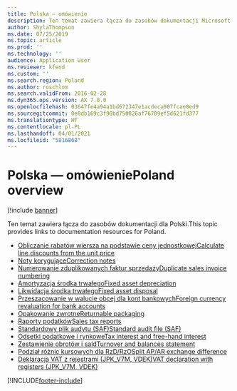 ```yaml
---
title: Polska — omówienie
description: Ten temat zawiera łącza do zasobów dokumentacji Microsoft Dynamics 365 Finance dla Polski.
author: ShylaThompson
ms.date: 07/25/2019
ms.topic: article
ms.prod: ''
ms.technology: ''
audience: Application User
ms.reviewer: kfend
ms.custom: ''
ms.search.region: Poland
ms.author: roschlom
ms.search.validFrom: 2016-02-28
ms.dyn365.ops.version: AX 7.0.0
ms.openlocfilehash: 03647fe4a94a1bd672347e1acdeca907fcae0ed9
ms.sourcegitcommit: 0e8db169c3f90bd750826af76709ef5d621fd377
ms.translationtype: HT
ms.contentlocale: pl-PL
ms.lasthandoff: 04/01/2021
ms.locfileid: "5816868"
---
```

# <a name="poland-overview"></a><span data-ttu-id="75486-103">Polska — omówienie</span><span class="sxs-lookup"><span data-stu-id="75486-103">Poland overview</span></span>

[!include [banner](../includes/banner.md)]

<span data-ttu-id="75486-104">Ten temat zawiera łącza do zasobów dokumentacji dla Polski.</span><span class="sxs-lookup"><span data-stu-id="75486-104">This topic provides links to documentation resources for Poland.</span></span> 

- [<span data-ttu-id="75486-105">Obliczanie rabatów wiersza na podstawie ceny jednostkowej</span><span class="sxs-lookup"><span data-stu-id="75486-105">Calculate line discounts from the unit price</span></span>](emea-pol-line-discount-calculation-from-unit-price.md)
- [<span data-ttu-id="75486-106">Noty korygujące</span><span class="sxs-lookup"><span data-stu-id="75486-106">Correction notes</span></span>](emea-pol-correction-notes.md)
- [<span data-ttu-id="75486-107">Numerowanie zduplikowanych faktur sprzedaży</span><span class="sxs-lookup"><span data-stu-id="75486-107">Duplicate sales invoice numbering</span></span>](emea-pol-sales-invoice-duplicates-numbering.md)
- [<span data-ttu-id="75486-108">Amortyzacja środka trwałego</span><span class="sxs-lookup"><span data-stu-id="75486-108">Fixed asset depreciation</span></span>](emea-pol-fixed-assets-depreciation.md)
- [<span data-ttu-id="75486-109">Likwidacja środka trwałego</span><span class="sxs-lookup"><span data-stu-id="75486-109">Fixed asset disposal</span></span>](emea-pol-fixed-asset-disposal-functionality-extension.md)
- [<span data-ttu-id="75486-110">Przeszacowanie w walucie obcej dla kont bankowych</span><span class="sxs-lookup"><span data-stu-id="75486-110">Foreign currency revaluation for bank accounts</span></span>](emea-foreign-currency-revaluation.md)
- [<span data-ttu-id="75486-111">Opakowanie zwrotne</span><span class="sxs-lookup"><span data-stu-id="75486-111">Returnable packaging</span></span>](emea-pol-returnable-packages.md)
- [<span data-ttu-id="75486-112">Raporty podatków</span><span class="sxs-lookup"><span data-stu-id="75486-112">Sales tax reports</span></span>](emea-pol-sales-tax-reports.md)
- [<span data-ttu-id="75486-113">Standardowy plik audytu (SAF)</span><span class="sxs-lookup"><span data-stu-id="75486-113">Standard audit file (SAF)</span></span>](emea-pol-standard-audit-file-saf.md)
- [<span data-ttu-id="75486-114">Odsetki podatkowe i rynkowe</span><span class="sxs-lookup"><span data-stu-id="75486-114">Tax interest and free-hand interest</span></span>](emea-pol-interest-calculation.md)
- [<span data-ttu-id="75486-115">Zestawienie obrotów i sald</span><span class="sxs-lookup"><span data-stu-id="75486-115">Turnover and balances statement</span></span>](emea-pol-turnover-balances-statement.md)
- [<span data-ttu-id="75486-116">Podział różnic kursowych dla RzD/RzO</span><span class="sxs-lookup"><span data-stu-id="75486-116">Split AP/AR exchange difference</span></span>](emea-pol-split-ap-ar-exchange-difference.md)
- [<span data-ttu-id="75486-117">Deklaracja VAT z rejestrami (JPK_V7M, VDEK)</span><span class="sxs-lookup"><span data-stu-id="75486-117">VAT declaration with registers (JPK_V7M, VDEK)</span></span>](emea-pol-vdek.md)


[!INCLUDE[footer-include](../../includes/footer-banner.md)]